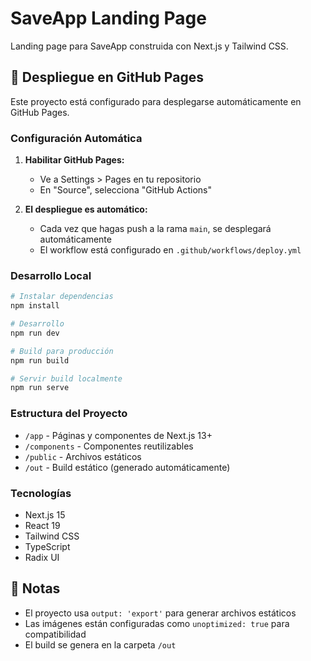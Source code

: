 # SaveApp Landing Page

Landing page para SaveApp construida con Next.js y Tailwind CSS.

## 🚀 Despliegue en GitHub Pages

Este proyecto está configurado para desplegarse automáticamente en GitHub Pages.

### Configuración Automática

1. **Habilitar GitHub Pages:**
   - Ve a Settings > Pages en tu repositorio
   - En "Source", selecciona "GitHub Actions"

2. **El despliegue es automático:**
   - Cada vez que hagas push a la rama `main`, se desplegará automáticamente
   - El workflow está configurado en `.github/workflows/deploy.yml`

### Desarrollo Local

```bash
# Instalar dependencias
npm install

# Desarrollo
npm run dev

# Build para producción
npm run build

# Servir build localmente
npm run serve
```

### Estructura del Proyecto

- `/app` - Páginas y componentes de Next.js 13+
- `/components` - Componentes reutilizables
- `/public` - Archivos estáticos
- `/out` - Build estático (generado automáticamente)

### Tecnologías

- Next.js 15
- React 19
- Tailwind CSS
- TypeScript
- Radix UI

## 📝 Notas

- El proyecto usa `output: 'export'` para generar archivos estáticos
- Las imágenes están configuradas como `unoptimized: true` para compatibilidad
- El build se genera en la carpeta `/out`